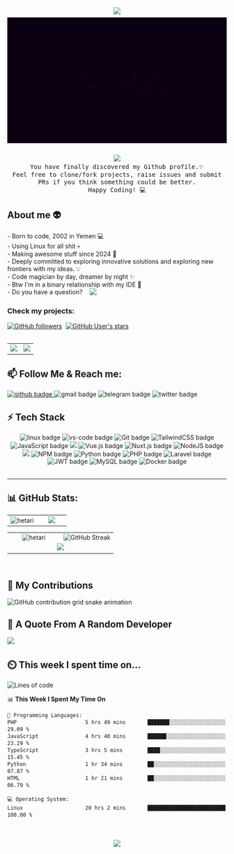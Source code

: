 <h1 align="center">
  <img src="https://user-images.githubusercontent.com/73097560/115834477-dbab4500-a447-11eb-908a-139a6edaec5c.gif">
  <img src="Hetari.gif">
</h1>

<div align="center">
  <img src="https://visitcount.itsvg.in/api?id=hetari&icon=7&color=1&pretty=true"/>
  <br />
  <samp>
    You have finally discovered my Github profile.✨ <br />
    Feel free to clone/fork projects, raise issues and submit PRs if you think something could be better. <br />
    Happy Coding! 💻
  </samp>
</div>

## About me 👽

<p>
- Born to code, 2002 in Yemen  💻 <br />
- Using Linux for all shit 💀 <br />
- Making awesome stuff since 2024 🚀 <br />
- Deeply committed to exploring innovative solutions and exploring new frontiers with my ideas. 💡 <br />
- Code magician by day, dreamer by night ✨ <br />
- Btw I'm in a binary relationship with my IDE 💓 <br />
<span style="display: flex; gap: 1rem ">
- Do you have a question? <a href="https://github.com/Hetari/Hetari/issues/1">
  <img src="https://img.shields.io/badge/Ask%20me-anything-1abc9c.svg" /> </a>
</span>
</p>

### Check my projects:

<div style="display: flex; gap: 0.5rem; align-items: center">
  <a href="https://github.com/hetari" target="_blank">
    <img alt="GitHub followers" src="https://img.shields.io/github/followers/hetari?style=for-the-badge&logo=github&logoColor=white&color=%23333">
  </a>
  <a href="https://github.com/hetari" target="_blank">
    <img alt="GitHub User's stars" src="https://img.shields.io/github/stars/hetari?style=for-the-badge&logo=github&logoColor=white&color=%23333"">
  </a>
</div>
<br />

<table>
<tr>
  <td style=" width: 50%">
    <a href="https://github.com/hetari/pyutube" target="_blank">
      <img src="https://github-readme-stats.vercel.app/api/pin/?username=hetari&repo=pyutube&theme=dracula&border_radius=10" />
    </a>
  </td>
  <td style=" width: 50%">
    <a  href="https://github.com/hetari/blog" target="_blank">
        <img src="https://github-readme-stats.vercel.app/api/pin/?username=hetari&repo=blog&theme=dracula&border_radius=10" />
    </a>
  </td>
</tr>
</table>

<a id="follow-me"></a>

## 📫 Follow Me & Reach me:

<a href="https://github.com/Hetari" target="_blank">
  <img src="https://img.shields.io/badge/GitHub-100000?style=for-the-badge&logo=github&logoColor=white" alt="github badge" />
<a href="mailto:hetari3all@gmail.com" target="_blank" style="text-decoration: none">
  <img src="https://img.shields.io/badge/Gmail-333333?style=for-the-badge&logo=gmail&logoColor=red" alt="gmail badge" />
</a>
<a href="https://t.me/e_1_e" target="_blank" style="text-decoration: none">
  <img src="https://img.shields.io/badge/Telegram-2CA5E0?style=for-the-badge&logo=telegram&logoColor=white" alt="telegram badge" />
</a>
<a href="https://twitter.com/4Hetari" target="_blank" style="text-decoration: none">
  <img src="https://img.shields.io/badge/Twitt...X-000?style=for-the-badge&logo=X&logoColor=fff" alt="twitter badge" />
</a>
<!--
<a href="https://salesp07.github.io" target="_blank">
   <img src="https://img.shields.io/badge/Portfolio-FF5722?style=for-the-badge&logo=todoist&logoColor=white" alt="portfolio badge" />
</a>
-->

## ⚡ Tech Stack

<div align="center">
  <img src="https://img.shields.io/badge/Linux-FCC624?style=for-the-badge&logo=linux&logoColor=black" alt="linux badge">
  <img src="https://img.shields.io/badge/vscode-0078D4?style=for-the-badge&logo=visual%20studio%20code&logoColor=white" alt="vs-code badge">
  <img src="https://img.shields.io/badge/GIT-E44C30?style=for-the-badge&logo=git&logoColor=white" alt="Git badge">
  <img src="https://img.shields.io/badge/tailwindcss-0F172A?&logo=tailwindcss&style=for-the-badge" alt="TailwindCSS badge">
  <img src="https://shields.io/badge/JavaScript-F7DF1E?logo=JavaScript&logoColor=000&style=for-the-badge" alt="JavaScript badge">
  <img src="https://img.shields.io/badge/TypeScript-3178C6?logo=TypeScript&logoColor=FFF&style=for-the-badge" />
  <img src="https://img.shields.io/badge/vuejs-%2335495e.svg?style=for-the-badge&logo=vuedotjs&logoColor=%234FC08D" alt="Vue.js badge">
  <img src="https://img.shields.io/badge/Nuxt%20JS-00C58E?style=for-the-badge&logo=nuxt.js&logoColor=white" alt="Nuxt.js badge">
  <img src="https://img.shields.io/badge/node.js-6DA55F?style=for-the-badge&logo=node.js&logoColor=white" alt="NodeJS badge">
  <img src="https://img.shields.io/badge/Express.js-404D59?style=for-the-badge" />
  <img src="https://img.shields.io/badge/NPM-%23000000.svg?style=for-the-badge&logo=npm&logoColor=white" alt="NPM badge">
  <img src="https://img.shields.io/badge/Python-14354C?style=for-the-badge&logo=python&logoColor=white" alt="Python badge">
  <img src="https://img.shields.io/badge/PHP-777BB4?style=for-the-badge&logo=php&logoColor=white" alt="PHP badge">
  <img src="https://img.shields.io/badge/laravel-%23FF2D20.svg?style=for-the-badge&logo=laravel&logoColor=white" alt="Laravel badge">
  <img src="https://img.shields.io/badge/json%20web%20tokens-323330?style=for-the-badge&logo=json-web-tokens&logoColor=pink" alt="JWT badge">
  <img src="https://img.shields.io/badge/MySQL-005C84?style=for-the-badge&logo=mysql&logoColor=white" alt="MySQL badge">
  <img src="https://img.shields.io/badge/docker-%230db7ed.svg?style=for-the-badge&logo=docker&logoColor=white" alt="Docker badge">
<!-- 
https://img.shields.io/badge/Figma-F24E1E?style=for-the-badge&logo=figma&logoColor=white
https://img.shields.io/badge/Jest-323330?style=for-the-badge&logo=Jest&logoColor=white
https://img.shields.io/badge/sequelize-323330?style=for-the-badge&logo=sequelize&logoColor=blue
https://img.shields.io/badge/PostgreSQL-316192?style=for-the-badge&logo=postgresql&logoColor=white 
-->
</div>

<br />

---

## 📊 GitHub Stats:</h3>

<table align="center">
  <tr border="none">
    <td width="50%" align="center">
        <img src="https://github-readme-stats.vercel.app/api/top-langs/?username=Hetari&theme=dracula&border_radius=10&hide_border=true&count_private=true&layout=compact&size_weight=1&count_weight=1&hide=html" alt="hetari" />
    </td>
    <td width="50%" align="center">
      <img src="https://leetcard.jacoblin.cool/hetari?ext=heatmap&radius=20&cache=0"/>
    </td>
  </tr>
</table>
<table align="center" style="border-collapse: collapse;">
  <tr style="border: none;">
    <td width="50%" align="center" style="border: none;">
      <img src="https://github-readme-stats.vercel.app/api?username=Hetari&theme=dracula&border_radius=10&hide_border=true&count_private=true&show_icons=true" alt="hetari" />
    </td>
    <td width="50%" align="center" style="border: none;">
      <img src="https://github-readme-streak-stats.herokuapp.com?user=Hetari&border_radius=10&hide_border=true&theme=dracula" alt="GitHub Streak"/>
    </td>   
  </tr>
  <tr style="border: none;">
    <td colspan="2" align="center" style="border: none;">
      <img src="https://github-readme-activity-graph.vercel.app/graph?username=Hetari&theme=dracula"/>
    </td>
  </tr>
</table>

<br />

## 🐍 My Contributions</h3>

<picture>
  <source
    media="(prefers-color-scheme: dark)"
    srcset="https://raw.githubusercontent.com/hetari/hetari/output/github-contribution-grid-snake-dark.svg"
  />
  <source
    media="(prefers-color-scheme: light)"
    srcset="https://raw.githubusercontent.com/hetari/hetari/output/github-contribution-grid-snake.svg"
  />
  <img
    alt="GitHub contribution grid snake animation"
    src="https://raw.githubusercontent.com/hetari/hetari/output/github-contribution-grid-snake.svg"
  />
</picture>

<br />

## 🧬 A Quote From A Random Developer

<div >
  <img src="https://quotes-github-readme.vercel.app/api?type=horizontal&theme=dracula"/>
</div>

## ⏲️ This week I spent time on...

<!--START_SECTION:waka-->

![Lines of code](https://img.shields.io/badge/From%20Hello%20World%20I%27ve%20Written-1.6%20million%20lines%20of%20code-blue)

📊 **This Week I Spent My Time On**

```text
💬 Programming Languages:
PHP                      5 hrs 49 mins       ███████░░░░░░░░░░░░░░░░░░   29.09 %
JavaScript               4 hrs 40 mins       ██████░░░░░░░░░░░░░░░░░░░   23.29 %
TypeScript               3 hrs 5 mins        ████░░░░░░░░░░░░░░░░░░░░░   15.45 %
Python                   1 hr 34 mins        ██░░░░░░░░░░░░░░░░░░░░░░░   07.87 %
HTML                     1 hr 21 mins        ██░░░░░░░░░░░░░░░░░░░░░░░   06.79 %

💻 Operating System:
Linux                    20 hrs 2 mins       █████████████████████████   100.00 %
```

<!--END_SECTION:waka-->

<h1 align="center">
  <img src="https://user-images.githubusercontent.com/73097560/115834477-dbab4500-a447-11eb-908a-139a6edaec5c.gif">
</h1>
